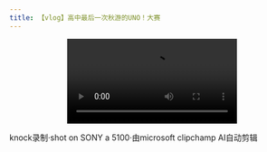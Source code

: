 ```yaml
---
title: 【vlog】高中最后一次秋游的UNO！大赛
---
```


<video src="https://pan.knockblog.top/api/raw/?path=/Private/%E8%A7%86%E9%A2%91/v-log/2023/20230325%E5%8D%A1%E7%89%8CUNO/uno%EF%BC%81%20-%201683436155366.mp4&odpt=35f508230091998462c2ab75a96a6ef7fc4325fa3536f39b93eaad5f9c08d02f" controls="controls" style="max-width: 100%; display: block; margin-left: auto; margin-right: auto;">
your browser does not support the video tag
</video>


knock录制·shot on SONY a 5100·由microsoft clipchamp AI自动剪辑